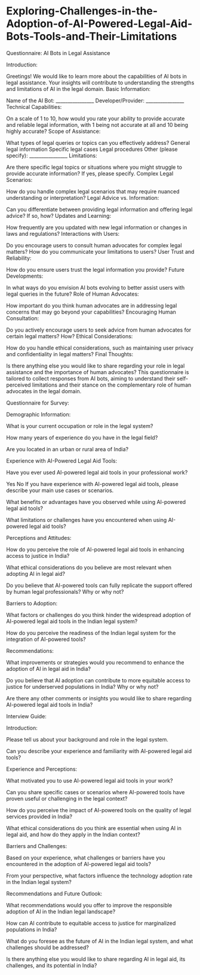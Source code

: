 # Exploring-Challenges-in-the-Adoption-of-AI-Powered-Legal-Aid-Bots-Tools-and-Their-Limitations

Questionnaire: AI Bots in Legal Assistance

Introduction:

Greetings! We would like to learn more about the capabilities of AI bots in legal assistance. Your insights will contribute to understanding the strengths and limitations of AI in the legal domain.
Basic Information:

Name of the AI Bot: ________________
Developer/Provider: ________________
Technical Capabilities:

On a scale of 1 to 10, how would you rate your ability to provide accurate and reliable legal information, with 1 being not accurate at all and 10 being highly accurate?
Scope of Assistance:

What types of legal queries or topics can you effectively address?
 General legal information
 Specific legal cases
 Legal procedures
 Other (please specify): ________________
Limitations:

Are there specific legal topics or situations where you might struggle to provide accurate information? If yes, please specify.
Complex Legal Scenarios:

How do you handle complex legal scenarios that may require nuanced understanding or interpretation?
Legal Advice vs. Information:

Can you differentiate between providing legal information and offering legal advice? If so, how?
Updates and Learning:

How frequently are you updated with new legal information or changes in laws and regulations?
Interactions with Users:

Do you encourage users to consult human advocates for complex legal matters? How do you communicate your limitations to users?
User Trust and Reliability:

How do you ensure users trust the legal information you provide?
Future Developments:

In what ways do you envision AI bots evolving to better assist users with legal queries in the future?
Role of Human Advocates:

How important do you think human advocates are in addressing legal concerns that may go beyond your capabilities?
Encouraging Human Consultation:

Do you actively encourage users to seek advice from human advocates for certain legal matters? How?
Ethical Considerations:

How do you handle ethical considerations, such as maintaining user privacy and confidentiality in legal matters?
Final Thoughts:

Is there anything else you would like to share regarding your role in legal assistance and the importance of human advocates?
This questionnaire is tailored to collect responses from AI bots, aiming to understand their self-perceived limitations and their stance on the complementary role of human advocates in the legal domain.

Questionnaire for Survey:

Demographic Information:

What is your current occupation or role in the legal system?

How many years of experience do you have in the legal field?

Are you located in an urban or rural area of India?

Experience with AI-Powered Legal Aid Tools:

Have you ever used AI-powered legal aid tools in your professional work?

 Yes
 No
If you have experience with AI-powered legal aid tools, please describe your main use cases or scenarios.

What benefits or advantages have you observed while using AI-powered legal aid tools?

What limitations or challenges have you encountered when using AI-powered legal aid tools?

Perceptions and Attitudes:

How do you perceive the role of AI-powered legal aid tools in enhancing access to justice in India?

What ethical considerations do you believe are most relevant when adopting AI in legal aid?

Do you believe that AI-powered tools can fully replicate the support offered by human legal professionals? Why or why not?

Barriers to Adoption:

What factors or challenges do you think hinder the widespread adoption of AI-powered legal aid tools in the Indian legal system?

How do you perceive the readiness of the Indian legal system for the integration of AI-powered tools?

Recommendations:

What improvements or strategies would you recommend to enhance the adoption of AI in legal aid in India?

Do you believe that AI adoption can contribute to more equitable access to justice for underserved populations in India? Why or why not?

Are there any other comments or insights you would like to share regarding AI-powered legal aid tools in India?

Interview Guide:

Introduction:

Please tell us about your background and role in the legal system.

Can you describe your experience and familiarity with AI-powered legal aid tools?

Experience and Perceptions:

What motivated you to use AI-powered legal aid tools in your work?

Can you share specific cases or scenarios where AI-powered tools have proven useful or challenging in the legal context?

How do you perceive the impact of AI-powered tools on the quality of legal services provided in India?

What ethical considerations do you think are essential when using AI in legal aid, and how do they apply in the Indian context?

Barriers and Challenges:

Based on your experience, what challenges or barriers have you encountered in the adoption of AI-powered legal aid tools?

From your perspective, what factors influence the technology adoption rate in the Indian legal system?

Recommendations and Future Outlook:

What recommendations would you offer to improve the responsible adoption of AI in the Indian legal landscape?

How can AI contribute to equitable access to justice for marginalized populations in India?

What do you foresee as the future of AI in the Indian legal system, and what challenges should be addressed?

Is there anything else you would like to share regarding AI in legal aid, its challenges, and its potential in India?
